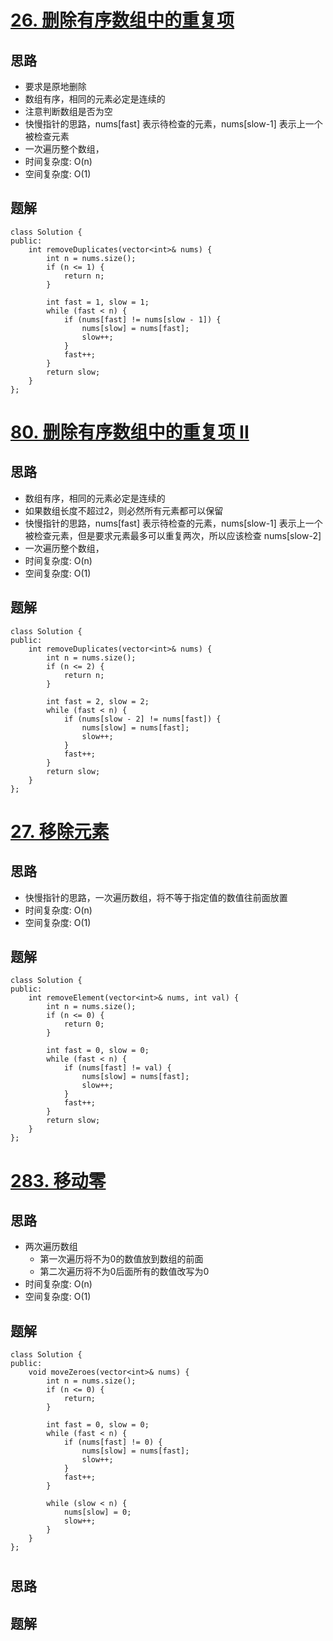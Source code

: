 # [26. 删除有序数组中的重复项](https://leetcode.cn/problems/remove-duplicates-from-sorted-array/description/)

## 思路
- 要求是原地删除
- 数组有序，相同的元素必定是连续的
- 注意判断数组是否为空
- 快慢指针的思路，nums[fast] 表示待检查的元素，nums[slow-1] 表示上一个被检查元素
- 一次遍历整个数组，
- 时间复杂度: O(n)
- 空间复杂度: O(1)

## 题解
```
class Solution {
public:
    int removeDuplicates(vector<int>& nums) {
        int n = nums.size();
        if (n <= 1) {
            return n;
        }

        int fast = 1, slow = 1;
        while (fast < n) {
            if (nums[fast] != nums[slow - 1]) {
                nums[slow] = nums[fast];
                slow++;
            }
            fast++;
        }
        return slow;
    }
};
```

# [80. 删除有序数组中的重复项 II](https://leetcode.cn/problems/remove-duplicates-from-sorted-array-ii/)

## 思路
- 数组有序，相同的元素必定是连续的
- 如果数组长度不超过2，则必然所有元素都可以保留
- 快慢指针的思路，nums[fast] 表示待检查的元素，nums[slow-1] 表示上一个被检查元素，但是要求元素最多可以重复两次，所以应该检查 nums[slow-2]
- 一次遍历整个数组，
- 时间复杂度: O(n)
- 空间复杂度: O(1)

## 题解
```
class Solution {
public:
    int removeDuplicates(vector<int>& nums) {
        int n = nums.size();
        if (n <= 2) {
            return n;
        }

        int fast = 2, slow = 2;
        while (fast < n) {
            if (nums[slow - 2] != nums[fast]) {
                nums[slow] = nums[fast];
                slow++;
            }
            fast++;
        }
        return slow;
    }
};
```

# [27. 移除元素](https://leetcode.cn/problems/remove-element/description/)

## 思路
- 快慢指针的思路，一次遍历数组，将不等于指定值的数值往前面放置
- 时间复杂度: O(n)
- 空间复杂度: O(1)

## 题解
```
class Solution {
public:
    int removeElement(vector<int>& nums, int val) {
        int n = nums.size();
        if (n <= 0) {
            return 0;
        }

        int fast = 0, slow = 0;
        while (fast < n) {
            if (nums[fast] != val) {
                nums[slow] = nums[fast];
                slow++;
            }
            fast++;
        }
        return slow;
    }
};
```


# [283. 移动零](https://leetcode.cn/problems/move-zeroes/description/)

## 思路
- 两次遍历数组
    - 第一次遍历将不为0的数值放到数组的前面
    - 第二次遍历将不为0后面所有的数值改写为0
- 时间复杂度: O(n)
- 空间复杂度: O(1)

## 题解
```
class Solution {
public:
    void moveZeroes(vector<int>& nums) {
        int n = nums.size();
        if (n <= 0) {
            return;
        }

        int fast = 0, slow = 0;
        while (fast < n) {
            if (nums[fast] != 0) {
                nums[slow] = nums[fast];
                slow++;
            }
            fast++;
        }

        while (slow < n) {
            nums[slow] = 0;
            slow++;
        }
    }
};
```

# []()

## 思路

## 题解

